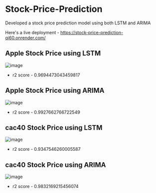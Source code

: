 # Stock-Price-Prediction

Developed a stock price prediction model using both LSTM and ARIMA

Here's a live deployment - https://stock-price-prediction-qi60.onrender.com/

## Apple Stock Price using LSTM

![image](https://github.com/Amritha-07/Stock-Price-Prediction/assets/74042644/df40a53e-07a2-409d-b539-c18a5fc42b14)
- r2 score - 0.9694473043459817

## Apple Stock Price using ARIMA

![image](https://github.com/Amritha-07/Stock-Price-Prediction/assets/74042644/1eca6200-d3ee-44bd-99fa-bd4b56e6257b)
- r2 score - 0.9927662766722549

## cac40 Stock Price using LSTM

![image](https://github.com/Amritha-07/Stock-Price-Prediction/assets/74042644/9f58dc50-c8a1-4fd8-8fca-5e5ec5370b8a)
- r2 score - 0.9347546260005587

## cac40 Stock Price using ARIMA

![image](https://github.com/Amritha-07/Stock-Price-Prediction/assets/74042644/b9163961-8bc5-40d9-ae1e-3c7a146a4df4)
- r2 score - 0.9832169215456074
